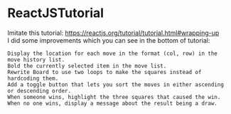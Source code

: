# ReactJSTutorial
Imitate this tutorial: https://reactjs.org/tutorial/tutorial.html#wrapping-up <br/>
I did some improvements which you can see in the bottom of tutorial: <br/>

    Display the location for each move in the format (col, row) in the move history list.
    Bold the currently selected item in the move list.
    Rewrite Board to use two loops to make the squares instead of hardcoding them.
    Add a toggle button that lets you sort the moves in either ascending or descending order.
    When someone wins, highlight the three squares that caused the win.
    When no one wins, display a message about the result being a draw.
